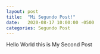 ```yaml
---
layout: post
title:  "Mi Segundo Post!"
date:   2020-08-17 10:00:00 -0500
categories: Segundo Post
---
```


Hello World this is My Second Post
